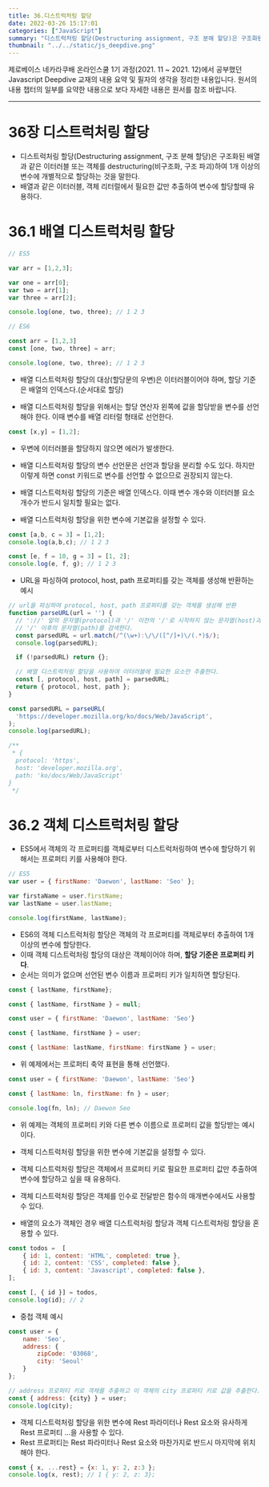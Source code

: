```yaml
---
title: 36.디스트럭처링 할당
date: 2022-03-26 15:17:01
categories: ["JavaScript"]
summary: "디스트럭처링 할당(Destructuring assignment, 구조 분해 할당)은 구조화된 배열과 같은 이터러블 또는 객체를 destructuring(비구조화, 구조 파괴)하여 1개 이상의 변수에 개별적으로 할당하는 것을 말한다."
thumbnail: "../../static/js_deepdive.png"
---
```


제로베이스 네카라쿠배 온라인스쿨 1기 과정(2021. 11 ~ 2021. 12)에서 공부했던 Javascript Deepdive 교재의 내용 요약 및 필자의 생각을 정리한 내용입니다. 원서의 내용 챕터의 일부를 요약한 내용으로 보다 자세한 내용은 원서를 참조 바랍니다.

---

# 36장 디스트럭처링 할당

- 디스트럭처링 할당(Destructuring assignment, 구조 분해 할당)은 구조화된 배열과 같은 이터러블 또는 객체를 destructuring(비구조화, 구조 파괴)하여 1개 이상의 변수에 개별적으로 할당하는 것을 말한다.
- 배열과 같은 이터러블, 객체 리터럴에서 필요한 값만 추출하여 변수에 할당할때 유용하다.

# 36.1 배열 디스트럭처링 할당

```jsx
// ES5 

var arr = [1,2,3];

var one = arr[0];
var two = arr[1];
var three = arr[2];

console.log(one, two, three); // 1 2 3

// ES6

const arr = [1,2,3]
const [one, two, three] = arr;

console.log(one, two, three); // 1 2 3
```

- 배열 디스트럭처링 할당의 대상(할당문의 우변)은 이터러블이어야 하며, 할당 기준은 배열의 인덱스다.(순서대로 할당)

- 배열 디스트럭처링 할당을 위해서는 할당 연산자 왼쪽에 값을 할당받을 변수를 선언해야 한다. 이때 변수를 배열 리터럴 형태로 선언한다.

```jsx
const [x,y] = [1,2];
```

- 우변에 이터러블을 할당하지 않으면 에러가 발생한다.

- 배열 디스트럭처링 할당의 변수 선언문은 선언과 할당을 분리할 수도 있다. 하지만 이렇게 하면 const 키워드로 변수를 선언할 수 없으므로 권장되지 않는다.

- 배열 디스트럭처링 할당의 기준은 배열 인덱스다. 이때 변수 개수와 이터러블 요소 개수가 반드시 일치할 필요는 없다.
- 배열 디스트럭처링 할당을 위한 변수에 기본값을 설정할 수 있다.

```jsx
const [a,b, c = 3] = [1,2];
console.log(a,b,c); // 1 2 3

const [e, f = 10, g = 3] = [1, 2];
console.log(e, f, g); // 1 2 3
```

- URL을 파싱하여 protocol, host, path 프로퍼티를 갖는 객체를 생성해 반환하는 예시

```jsx
// url을 파싱하여 protocol, host, path 프로퍼티를 갖는 객체를 생성해 반환
function parseURL(url = '') {
  // '://' 앞의 문자열(protocol)과 '/' 이전의 '/'로 시작하지 않는 문자열(host)과
  // '/' 이후의 문자열(path)를 검색한다.
  const parsedURL = url.match(/^(\w+):\/\/([^/]+)\/(.*)$/);
  console.log(parsedURL);

  if (!parsedURL) return {};

  // 배열 디스트럭처링 할당을 사용하여 이터러블에 필요한 요소만 추출한다.
  const [, protocol, host, path] = parsedURL;
  return { protocol, host, path };
}

const parsedURL = parseURL(
  'https://developer.mozilla.org/ko/docs/Web/JavaScript',
);
console.log(parsedURL);

/**
 * {
  protocol: 'https',
  host: 'developer.mozilla.org',
  path: 'ko/docs/Web/JavaScript'
}
 */
```

# 36.2 객체 디스트럭처링 할당

- ES5에서 객체의 각 프로퍼티를 객체로부터 디스트럭처링하여 변수에 할당하기 위해서는 프로퍼티 키를 사용해야 한다.

```jsx
// ES5
var user = { firstName: 'Daewon', lastName: 'Seo' };

var firstaName = user.firstName;
var lastName = user.lastName;

console.log(firstName, lastName);
```

- ES6의 객체 디스트럭처링 할당은 객체의 각 프로퍼티를 객체로부터 추출하여 1개 이상의 변수에 할당한다.
- 이때 객체 디스트럭처링 할당의 대상은 객체이어야 하며, **할당 기준은 프로퍼티 키다**.
- 순서는 의미가 없으며 선언된 변수 이름과 프로퍼티 키가 일치하면 할당된다.

```jsx
const { lastName, firstName};

const { lastName, firstName } = null;
```

```jsx
const user = { firstName: 'Daewon', lastName: 'Seo'}

const { lastName, firstName } = user;

const { lastName: lastName, firstName: firstName } = user;
```

- 위 예제에서는 프로퍼티 축약 표현을 통해 선언했다.

```jsx
const user = { firstName: 'Daewon', lastName: 'Seo'}

const { lastName: ln, firstName: fn } = user;

console.log(fn, ln); // Daewon Seo
```

- 위 예제는 객체의 프로퍼티 키와 다른 변수 이름으로 프로퍼티 값을 할당받는 예시이다.

- 객체 디스트럭처링 할당을 위한 변수에 기본값을 설정할 수 있다.

- 객체 디스트럭처링 할당은 객체에서 프로퍼티 키로 필요한 프로퍼티 값만 추출하여 변수에 할당하고 싶을 때 유용하다.

- 객체 디스트럭처링 할당은 객체를 인수로 전달받은 함수의 매개변수에서도 사용할 수 있다.

- 배열의 요소가 객체인 경우 배열 디스트럭처링 할당과 객체 디스트럭처링 할당을 혼용할 수 있다.

```jsx
const todos =  [
    { id: 1, content: 'HTML', completed: true },
    { id: 2, content: 'CSS', completed: false },
    { id: 3, content: 'Javascript', completed: false },
];

const [, { id }] = todos,
console.log(id); // 2
```

- 중첩 객체 예시

```jsx
const user = {
	name: 'Seo',
	address: {
		zipCode: '03068',
		city: 'Seoul'
	}
};

// address 프로퍼티 키로 객체를 추출하고 이 객체의 city 프로퍼티 키로 값을 추출한다.
const { address: {city} } = user;
console.log(city);
```

- 객체 디스트럭처링 할당을 위한 변수에 Rest 파라미터나 Rest 요소와 유사하게 Rest 프로퍼티 ...을 사용할 수 있다.
- Rest 프로퍼티는 Rest 파라미터나 Rest 요소와 마찬가지로 반드시 마지막에 위치해야 한다.

```jsx
const { x, ...rest} = {x: 1, y: 2, z:3 };
console.log(x, rest); // 1 { y: 2, z: 3};
```